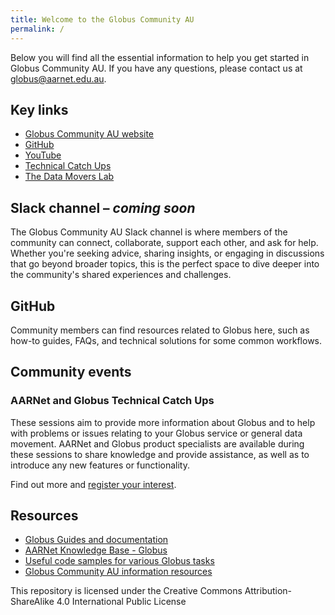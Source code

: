 ```yaml
---
title: Welcome to the Globus Community AU
permalink: /
---
```


Below you will find all the essential information to help you get started in Globus Community AU. If you have any questions, please contact us at globus@aarnet.edu.au.

## Key links

* [Globus Community AU website](https://aarnet.github.io/Globus-Community/)
* [GitHub](https://github.com/AARNet/Globus-Community)
* [YouTube](https://youtube.com/playlist?list=PLabaNLSF0jBArjG5wOPKpo6jBWuyYOlOS&si=i5RJf7h_lXnzoLCG)
* [Technical Catch Ups](https://www.aarnet.edu.au/aarnet-globus-technical-catch-ups)
* [The Data Movers Lab](https://aarnet.edu.au/the-data-movers-lab)

## Slack channel – *coming soon*

The Globus Community AU Slack channel is where members of the community can connect, collaborate, support each other, and ask for help. Whether you're seeking advice, sharing insights, or engaging in discussions that go beyond broader topics, this is the perfect space to dive deeper into the community's shared experiences and challenges.

## GitHub

Community members can find resources related to Globus here, such as how-to guides, FAQs, and technical solutions for some common workflows.

## Community events

### AARNet and Globus Technical Catch Ups

These sessions aim to provide more information about Globus and to help with problems or issues relating to your Globus service or general data movement. AARNet and Globus product specialists are available during these sessions to share knowledge and provide assistance, as well as to introduce any new features or functionality.

Find out more and [register your interest](https://aarnet.edu.au/aarnet-globus-technical-catch-ups).

## Resources

* [Globus Guides and documentation](https://docs.globus.org/guides/)
* [AARNet Knowledge Base - Globus](https://support.aarnet.edu.au/hc/en-us/categories/5318479482767-Globus)
* [Useful code samples for various Globus tasks](./code/)
* [Globus Community AU information resources](./globus-community-au/)

This repository is licensed under the Creative Commons Attribution-ShareAlike 4.0 International Public License
